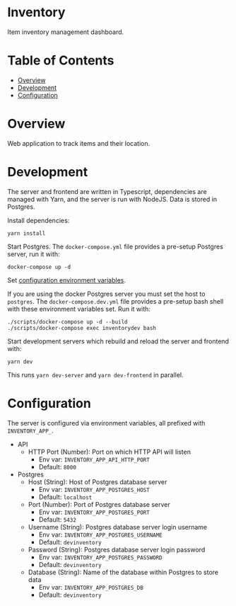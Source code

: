 # Inventory
Item inventory management dashboard.

# Table of Contents
- [Overview](#overview)
- [Development](#development)
- [Configuration](#configuration)

# Overview
Web application to track items and their location.

# Development
The server and frontend are written in Typescript, dependencies are managed with Yarn, and the server is run with NodeJS. Data is stored in Postgres.

Install dependencies:

```
yarn install
```

Start Postgres. The `docker-compose.yml` file provides a pre-setup Postgres server, run it with:

```
docker-compose up -d
```

Set [configuration environment variables](#configuration).

If you are using the docker Postgres server you must set the host to `postgres`. The `docker-compose.dev.yml` file provides a pre-setup bash shell with these environment variables set. Run it with:

```
./scripts/docker-compose up -d --build
./scripts/docker-compose exec inventorydev bash
```

Start development servers which rebuild and reload the server and frontend with:

```
yarn dev
```

This runs `yarn dev-server` and `yarn dev-frontend` in parallel.

# Configuration
The server is configured via environment variables, all prefixed with `INVENTORY_APP_`.

- API
  - HTTP Port (Number): Port on which HTTP API will listen
    - Env var: `INVENTORY_APP_API_HTTP_PORT`
	- Default: `8000`
- Postgres
  - Host (String): Host of Postgres database server
    - Env var: `INVENTORY_APP_POSTGRES_HOST`
	- Default: `localhost`
  - Port (Number): Port of Postgres database server
    - Env var: `INVENTORY_APP_POSTGRES_PORT`
	- Default: `5432`
  - Username (String): Postgres database server login username
    - Env var: `INVENTORY_APP_POSTGRES_USERNAME`
	- Default: `devinventory`
  - Password (String): Postgres database server login password
    - Env var: `INVENTORY_APP_POSTGRES_PASSWORD`
	- Default: `devinventory`
  - Database (String): Name of the database within Postgres to store data
    - Env var: `INVENTORY_APP_POSTGRES_DB`
	- Default: `devinventory`
